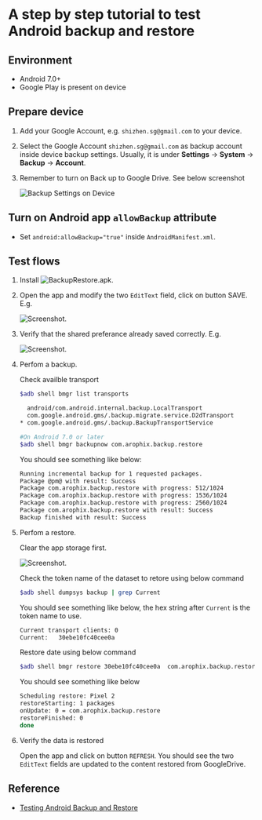 # A step by step tutorial to test Android backup and restore

## Environment

- Android 7.0+
- Google Play is present on device

## Prepare device

1. Add your Google Account, e.g. `shizhen.sg@gmail.com` to your device.
2. Select the Google Account `shizhen.sg@gmail.com` as backup account inside device backup settings. Usually, it is under **Settings** -> **System** -> **Backup** -> **Account**.
3. Remember to turn on Back up to Google Drive. See below screenshot

    ![Backup Settings on Device](https://raw.githubusercontent.com/russell-shizhen/BackupRestore/master/images/Screenshot%20(Sep%2012%2C%202019%202_07_09%20PM).png)

## Turn on Android app `allowBackup` attribute

- Set `android:allowBackup="true"` inside `AndroidManifest.xml`.

## Test flows

1. Install ![BackupRestore.apk]().
2. Open the app and modify the two `EditText` field, click on button SAVE. E.g.

   ![Screenshot](https://raw.githubusercontent.com/russell-shizhen/BackupRestore/master/images/Screenshot%20(Sep%2012%2C%202019%202_07_09%20PM).png).

3. Verify that the shared preferance already saved correctly. E.g.

   ![Screenshot](https://raw.githubusercontent.com/russell-shizhen/BackupRestore/master/images/Screenshot%202019-09-12%20at%202.45.38%20PM.png).

4. Perfom a backup.

    Check availble transport

    ```bash
    $adb shell bmgr list transports

      android/com.android.internal.backup.LocalTransport
      com.google.android.gms/.backup.migrate.service.D2dTransport
    * com.google.android.gms/.backup.BackupTransportService
    ```

    ```bash
    #On Android 7.0 or later
    $adb shell bmgr backupnow com.arophix.backup.restore
    ```

    You should see something like below:

    ```bash
    Running incremental backup for 1 requested packages.
    Package @pm@ with result: Success
    Package com.arophix.backup.restore with progress: 512/1024
    Package com.arophix.backup.restore with progress: 1536/1024
    Package com.arophix.backup.restore with progress: 2560/1024
    Package com.arophix.backup.restore with result: Success
    Backup finished with result: Success
    ```

5. Perfom a restore.

    Clear the app storage first.

    ![Screenshot](https://raw.githubusercontent.com/russell-shizhen/BackupRestore/master/images/Screenshot%20(Sep%2012%2C%202019%202_47_20%20PM).png).

    Check the token name of the dataset to retore using below command

    ```bash
    $adb shell dumpsys backup | grep Current
    ```

    You should see something like below, the hex string after `Current` is the token name to use.

    ```bash
    Current transport clients: 0
    Current:   30ebe10fc40cee0a
    ```

    Restore date using below command

    ```bash
    $adb shell bmgr restore 30ebe10fc40cee0a  com.arophix.backup.restore
    ```

    You should see something like below

    ```bash
    Scheduling restore: Pixel 2
    restoreStarting: 1 packages
    onUpdate: 0 = com.arophix.backup.restore
    restoreFinished: 0
    done
    ```

6. Verify the data is restored

    Open the app and click on button `REFRESH`. You should see the two `EditText` fields are updated to the content restored from GoogleDrive.

## Reference

- [Testing Android Backup and Restore](https://developer.android.com/guide/topics/data/testingbackup)
